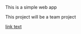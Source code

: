 This is a simple web app




This project will be a team project 

<a href="https://docs.google.com/document/d/1x_c6CGhhNxwj79Fg2Ccj9D3PRUAt1ZAOaSRw2YpCoL8/edit">link text</a>
   
   
   
<!-- To pull from the main -->
<!-- #git pull --rebase origin main -->

<!-- git fetch origin main && git merge Adekunle -->
<!-- git merge origin/adekunle -->
<!-- git commit -->
<!-- git status -->
<!-- git push -->